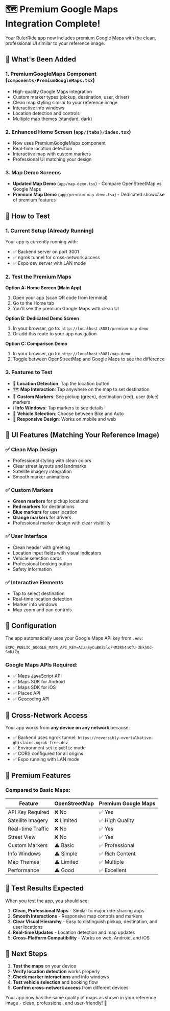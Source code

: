 # 🗺️ Premium Google Maps Integration Complete!

Your RulerRide app now includes premium Google Maps with the clean, professional UI similar to your reference image.

## 🎯 What's Been Added

### 1. **PremiumGoogleMaps Component** (`components/PremiumGoogleMaps.tsx`)
- High-quality Google Maps integration
- Custom marker types (pickup, destination, user, driver)
- Clean map styling similar to your reference image
- Interactive info windows
- Location detection and controls
- Multiple map themes (standard, dark)

### 2. **Enhanced Home Screen** (`app/(tabs)/index.tsx`)
- Now uses PremiumGoogleMaps component
- Real-time location detection
- Interactive map with custom markers
- Professional UI matching your design

### 3. **Map Demo Screens**
- **Updated Map Demo** (`app/map-demo.tsx`) - Compare OpenStreetMap vs Google Maps
- **Premium Map Demo** (`app/premium-map-demo.tsx`) - Dedicated showcase of premium features

## 🚀 How to Test

### 1. **Current Setup (Already Running)**
Your app is currently running with:
- ✅ Backend server on port 3001
- ✅ ngrok tunnel for cross-network access
- ✅ Expo dev server with LAN mode

### 2. **Test the Premium Maps**

**Option A: Home Screen (Main App)**
1. Open your app (scan QR code from terminal)
2. Go to the Home tab
3. You'll see the premium Google Maps with clean UI

**Option B: Dedicated Demo Screen**
1. In your browser, go to: `http://localhost:8081/premium-map-demo`
2. Or add this route to your app navigation

**Option C: Comparison Demo**
1. In your browser, go to: `http://localhost:8081/map-demo`
2. Toggle between OpenStreetMap and Google Maps to see the difference

### 3. **Features to Test**
- 📍 **Location Detection**: Tap the location button
- 🗺️ **Map Interaction**: Tap anywhere on the map to set destination
- 🎯 **Custom Markers**: See pickup (green), destination (red), user (blue) markers
- ℹ️ **Info Windows**: Tap markers to see details
- 🚗 **Vehicle Selection**: Choose between Bike and Auto
- 📱 **Responsive Design**: Works on mobile and web

## 🎨 UI Features (Matching Your Reference Image)

### ✅ Clean Map Design
- Professional styling with clean colors
- Clear street layouts and landmarks
- Satellite imagery integration
- Smooth marker animations

### ✅ Custom Markers
- **Green markers** for pickup locations
- **Red markers** for destinations  
- **Blue markers** for user location
- **Orange markers** for drivers
- Professional marker design with clear visibility

### ✅ User Interface
- Clean header with greeting
- Location input fields with visual indicators
- Vehicle selection cards
- Professional booking button
- Safety information

### ✅ Interactive Elements
- Tap to select destination
- Real-time location detection
- Marker info windows
- Map zoom and pan controls

## 🔧 Configuration

The app automatically uses your Google Maps API key from `.env`:
```
EXPO_PUBLIC_GOOGLE_MAPS_API_KEY=AIzaSyCuBKZcloF4M3Rh4nKfU-3hkhOd-SoDiZg
```

### Google Maps APIs Required:
- ✅ Maps JavaScript API
- ✅ Maps SDK for Android
- ✅ Maps SDK for iOS  
- ✅ Places API
- ✅ Geocoding API

## 📱 Cross-Network Access

Your app works from **any device on any network** because:
- ✅ Backend uses ngrok tunnel: `https://reversibly-overtalkative-ghislaine.ngrok-free.dev`
- ✅ Environment set to `public` mode
- ✅ CORS configured for all origins
- ✅ Expo running with LAN mode

## 🌟 Premium Features

### Compared to Basic Maps:
| Feature | OpenStreetMap | Premium Google Maps |
|---------|---------------|-------------------|
| API Key Required | ❌ No | ✅ Yes |
| Satellite Imagery | ❌ Limited | ✅ High Quality |
| Real-time Traffic | ❌ No | ✅ Yes |
| Street View | ❌ No | ✅ Yes |
| Custom Markers | ⚠️ Basic | ✅ Professional |
| Info Windows | ⚠️ Simple | ✅ Rich Content |
| Map Themes | ⚠️ Limited | ✅ Multiple |
| Performance | ⚠️ Good | ✅ Excellent |

## 🎉 Test Results Expected

When you test the app, you should see:

1. **Clean, Professional Maps** - Similar to major ride-sharing apps
2. **Smooth Interactions** - Responsive map controls and markers
3. **Clear Visual Hierarchy** - Easy to distinguish pickup, destination, and user locations
4. **Real-time Updates** - Location detection and map updates
5. **Cross-Platform Compatibility** - Works on web, Android, and iOS

## 🚀 Next Steps

1. **Test the maps** on your device
2. **Verify location detection** works properly
3. **Check marker interactions** and info windows
4. **Test vehicle selection** and booking flow
5. **Confirm cross-network access** from different devices

Your app now has the same quality of maps as shown in your reference image - clean, professional, and user-friendly! 🎉